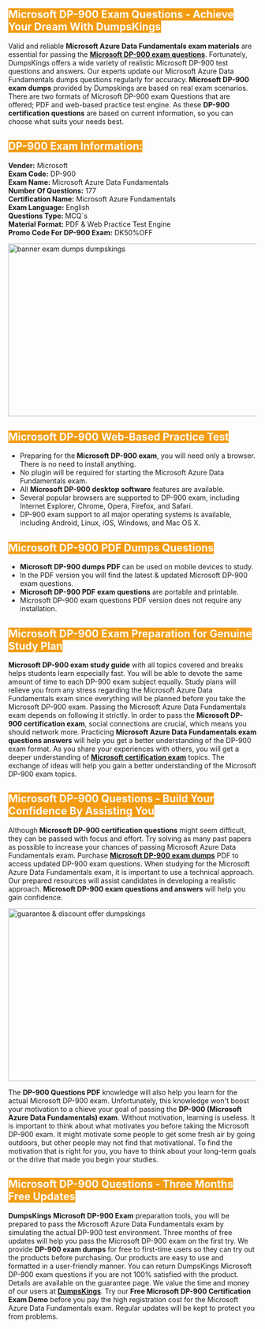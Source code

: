 <h2><span style="color:#ffffff"><strong><span style="background-color:#f39c12">Microsoft DP-900 Exam Questions - Achieve Your Dream With DumpsKings</span></strong></span></h2> <p>Valid and reliable <strong>Microsoft Azure Data Fundamentals exam materials</strong> are essential for passing the <u><strong><a href="https://www.dumpskings.com/microsoft/dp-900/dumps-questions">Microsoft DP-900 exam questions</a></strong></u>. Fortunately, DumpsKings offers a wide variety of realistic Microsoft DP-900 test questions and answers. Our experts update our Microsoft Azure Data Fundamentals dumps questions regularly for accuracy.<strong> Microsoft DP-900 exam dumps</strong> provided by Dumpskings are based on real exam scenarios. There are two formats of Microsoft DP-900 exam Questions that are offered; PDF and web-based practice test engine. As these <strong>DP-900 certification questions</strong> are based on current information, so you can choose what suits your needs best.</p> <h2><span style="color:#ffffff"><strong><span style="background-color:#f39c12">DP-900 Exam Information:</span></strong></span></h2> <p><strong>Vender:</strong> Microsoft<br /> <strong>Exam Code:</strong> DP-900<br /> <strong>Exam Name: </strong>Microsoft Azure Data Fundamentals<br /> <strong>Number Of Questions:</strong> 177<br /> <strong>Certification Name:</strong> Microsoft Azure Fundamentals<br /> <strong>Exam Language:</strong> English<br /> <strong>Questions Type: </strong>MCQ`s<br /> <strong>Material Format:</strong> PDF & Web Practice Test Engine<br /> <strong>Promo Code For DP-900 Exam:</strong> DK50%OFF</p> <p><a href="https://www.dumpskings.com/microsoft/dp-900/dumps-questions" rel="no-follow"><img height="350px" width="750px"  alt="banner exam dumps dumpskings" src="https://www.certcollections.com/uploads/content/featuresdumpskings.jpg" /></a></p> <h2><span style="color:#ffffff"><strong><span style="background-color:#f39c12">Microsoft DP-900 Web-Based Practice Test</span></strong></span></h2> <ul> <li>Preparing for the<strong> Microsoft DP-900 exam</strong>, you will need only a browser. There is no need to install anything.</li> <li>No plugin will be required for starting the Microsoft Azure Data Fundamentals exam.</li> <li>All <strong>Microsoft DP-900 desktop software</strong> features are available.</li> <li>Several popular browsers are supported to DP-900 exam, including Internet Explorer, Chrome, Opera, Firefox, and Safari.</li> <li>DP-900 exam support to all major operating systems is available, including Android, Linux, iOS, Windows, and Mac OS X.</li> </ul> <h2><span style="color:#ffffff"><strong><span style="background-color:#f39c12">Microsoft DP-900 PDF Dumps Questions</span></strong></span></h2> <ul> <li><strong>Microsoft DP-900 dumps PDF</strong> can be used on mobile devices to study.</li> <li>In the PDF version you will find the latest & updated Microsoft DP-900 exam questions.</li> <li><strong>Microsoft DP-900 PDF exam questions</strong> are portable and printable.</li> <li>Microsoft DP-900 exam questions PDF version does not require any installation.</li> </ul> <h2><span style="color:#ffffff"><strong><span style="background-color:#f39c12">Microsoft DP-900 Exam Preparation for Genuine Study Plan</span></strong></span></h2> <p><strong>Microsoft DP-900 exam study guide</strong> with all topics covered and breaks helps students learn especially fast. You will be able to devote the same amount of time to each DP-900 exam subject equally. Study plans will relieve you from any stress regarding the Microsoft Azure Data Fundamentals exam since everything will be planned before you take the Microsoft DP-900 exam. Passing the Microsoft Azure Data Fundamentals exam depends on following it strictly. In order to pass the <strong>Microsoft DP-900 certification exam</strong>, social connections are crucial, which means you should network more. Practicing <strong>Microsoft Azure Data Fundamentals exam questions answers</strong> will help you get a better understanding of the DP-900 exam format. As you share your experiences with others, you will get a deeper understanding of <u><strong><a href="https://www.dumpskings.com/microsoft/questions">Microsoft certification exam</a></strong></u> topics. The exchange of ideas will help you gain a better understanding of the Microsoft DP-900 exam topics.</p> <h2><span style="color:#ffffff"><strong><span style="background-color:#f39c12">Microsoft DP-900 Questions - Build Your Confidence By Assisting You</span></strong></span></h2> <p>Although<strong> Microsoft DP-900 certification questions</strong> might seem difficult, they can be passed with focus and effort. Try solving as many past papers as possible to increase your chances of passing Microsoft Azure Data Fundamentals exam. Purchase <strong><a href="https://www.dumpskings.com/microsoft/dp-900/dumps-questions">Microsoft DP-900 exam dumps</a></strong> PDF to access updated DP-900 exam questions. When studying for the Microsoft Azure Data Fundamentals exam, it is important to use a technical approach. Our prepared resources will assist candidates in developing a realistic approach. <strong>Microsoft DP-900 exam questions and answers</strong> will help you gain confidence.</p> <p><a href="https://www.dumpskings.com/microsoft/dp-900/dumps-questions" rel="no-follow"><img height="350px" width="750px"  alt="guarantee & discount offer dumpskings" src="https://www.certcollections.com/uploads/content/discountdumpskings.jpg" /></a></p> <p>The <strong>DP-900 Questions PDF</strong> knowledge will also help you learn for the actual Microsoft DP-900 exam. Unfortunately, this knowledge won't boost your motivation to a chieve your goal of passing the <strong>DP-900 (Microsoft Azure Data Fundamentals) exam</strong>. Without motivation, learning is useless. It is important to think about what motivates you before taking the Microsoft DP-900 exam. It might motivate some people to get some fresh air by going outdoors, but other people may not find that motivational. To find the motivation that is right for you, you have to think about your long-term goals or the drive that made you begin your studies.</p> <h2><span style="color:#ffffff"><strong><span style="background-color:#f39c12">Microsoft DP-900 Questions - Three Months Free Updates</span></strong></span></h2> <p><strong>DumpsKings Microsoft DP-900 Exam</strong> preparation tools, you will be prepared to pass the Microsoft Azure Data Fundamentals exam by simulating the actual DP-900 test environment. Three months of free updates will help you pass the Microsoft DP-900 exam on the first try. We provide <strong>DP-900 exam dumps</strong> for free to first-time users so they can try out the products before purchasing. Our products are easy to use and formatted in a user-friendly manner. You can return DumpsKings Microsoft DP-900 exam questions if you are not 100% satisfied with the product. Details are available on the guarantee page. We value the time and money of our users at <u><strong><a href="https://www.dumpskings.com/">DumpsKings</a></strong></u>. Try our <strong>Free Microsoft DP-900 Certification Exam Demo</strong> before you pay the high registration cost for the Microsoft Azure Data Fundamentals exam. Regular updates will be kept to protect you from problems.</p>
